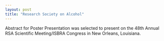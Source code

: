 ```yaml
---
layout: post
title: "Research Society on Alcohol"
---
```


Abstract for Poster Presentation was selected to present on the 48th Annual RSA Scientific Meeting/ISBRA Congress in New Orleans, Louisiana. 
